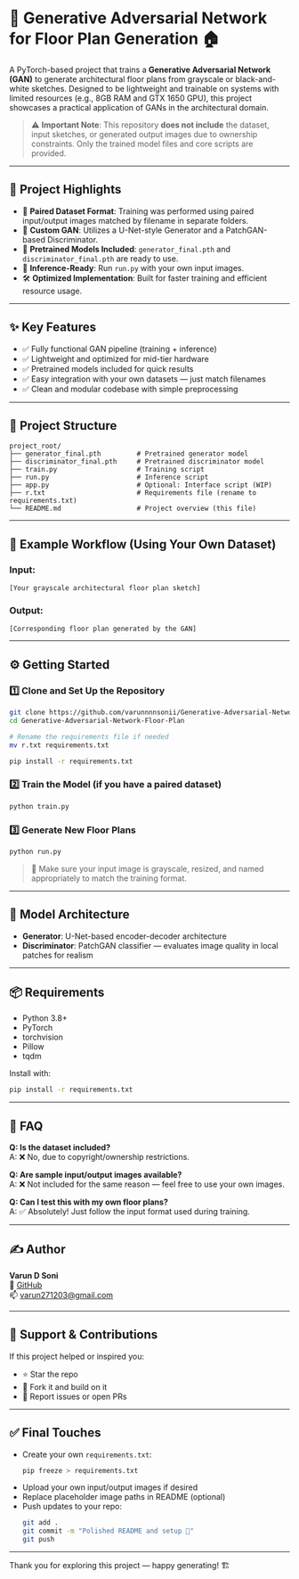 # 🧠 Generative Adversarial Network for Floor Plan Generation 🏠

A PyTorch-based project that trains a **Generative Adversarial Network (GAN)** to generate architectural floor plans from grayscale or black-and-white sketches. Designed to be lightweight and trainable on systems with limited resources (e.g., 8GB RAM and GTX 1650 GPU), this project showcases a practical application of GANs in the architectural domain.

> ⚠️ **Important Note**: This repository **does not include** the dataset, input sketches, or generated output images due to ownership constraints. Only the trained model files and core scripts are provided.

---

## 🚀 Project Highlights

- 🔁 **Paired Dataset Format**: Training was performed using paired input/output images matched by filename in separate folders.
- 🧠 **Custom GAN**: Utilizes a U-Net-style Generator and a PatchGAN-based Discriminator.
- 💾 **Pretrained Models Included**: `generator_final.pth` and `discriminator_final.pth` are ready to use.
- 🧪 **Inference-Ready**: Run `run.py` with your own input images.
- 🛠️ **Optimized Implementation**: Built for faster training and efficient resource usage.

---

## ✨ Key Features

- ✅ Fully functional GAN pipeline (training + inference)
- ✅ Lightweight and optimized for mid-tier hardware
- ✅ Pretrained models included for quick results
- ✅ Easy integration with your own datasets — just match filenames
- ✅ Clean and modular codebase with simple preprocessing

---

## 📁 Project Structure

```
project_root/
├── generator_final.pth         # Pretrained generator model
├── discriminator_final.pth     # Pretrained discriminator model
├── train.py                    # Training script
├── run.py                      # Inference script
├── app.py                      # Optional: Interface script (WIP)
├── r.txt                       # Requirements file (rename to requirements.txt)
└── README.md                   # Project overview (this file)
```

---

## 🧪 Example Workflow (Using Your Own Dataset)

### Input:
```
[Your grayscale architectural floor plan sketch]
```

### Output:
```
[Corresponding floor plan generated by the GAN]
```

---

## ⚙️ Getting Started

### 1️⃣ Clone and Set Up the Repository
```bash
git clone https://github.com/varunnnnsonii/Generative-Adversarial-Network-Floor-Plan.git
cd Generative-Adversarial-Network-Floor-Plan

# Rename the requirements file if needed
mv r.txt requirements.txt

pip install -r requirements.txt
```

### 2️⃣ Train the Model (if you have a paired dataset)
```bash
python train.py
```

### 3️⃣ Generate New Floor Plans
```bash
python run.py
```

> 📝 Make sure your input image is grayscale, resized, and named appropriately to match the training format.

---

## 🧠 Model Architecture

- **Generator**: U-Net-based encoder-decoder architecture
- **Discriminator**: PatchGAN classifier — evaluates image quality in local patches for realism

---

## 📦 Requirements

- Python 3.8+
- PyTorch
- torchvision
- Pillow
- tqdm

Install with:
```bash
pip install -r requirements.txt
```

---

## 🙋 FAQ

**Q: Is the dataset included?**  
A: ❌ No, due to copyright/ownership restrictions.

**Q: Are sample input/output images available?**  
A: ❌ Not included for the same reason — feel free to use your own images.

**Q: Can I test this with my own floor plans?**  
A: ✅ Absolutely! Just follow the input format used during training.

---

## ✍️ Author

**Varun D Soni**  
🔗 [GitHub](https://github.com/varunnnnsonii)  
📫 varun271203@gmail.com

---

## 🌟 Support & Contributions

If this project helped or inspired you:

- ⭐ Star the repo
- 🍴 Fork it and build on it
- 🐛 Report issues or open PRs

---

## ✅ Final Touches

- Create your own `requirements.txt`:
  ```bash
  pip freeze > requirements.txt
  ```
- Upload your own input/output images if desired
- Replace placeholder image paths in README (optional)
- Push updates to your repo:
  ```bash
  git add .
  git commit -m "Polished README and setup 🚀"
  git push
  ```

---

Thank you for exploring this project — happy generating! 🏗️

